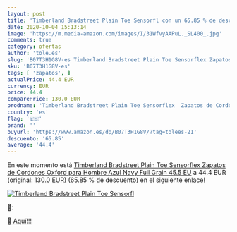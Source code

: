 ```yaml
---
layout: post
title: 'Timberland Bradstreet Plain Toe Sensorfl con un 65.85 % de descuento'
date: 2020-10-04 15:13:14
image: 'https://m.media-amazon.com/images/I/31WfvyAAPuL._SL400_.jpg'
comments: true
category: ofertas
author: 'tole.es'
slug: 'B07T3H1G8V-es Timberland Bradstreet Plain Toe Sensorflex Zapatos de...'
sku: 'B07T3H1G8V-es'
tags: [ 'zapatos', ]
actualPrice: 44.4 EUR
currency: EUR
price: 44.4
comparePrice: 130.0 EUR
prodname: 'Timberland Bradstreet Plain Toe Sensorflex  Zapatos de Cordones Oxford para Hombre  Azul Navy Full Grain  45.5 EU'
country: 'es'
flag: '🇪🇸'
brand: ''
buyurl: 'https://www.amazon.es/dp/B07T3H1G8V/?tag=tolees-21'
descuento: '65.85'
average: '44.4'
---
```


En este momento está [Timberland Bradstreet Plain Toe Sensorflex  Zapatos de Cordones Oxford para Hombre  Azul Navy Full Grain  45.5 EU](https://www.amazon.es/dp/B07T3H1G8V/?tag=tolees-21) a 44.4 EUR (original: 130.0 EUR) (65.85 %  de descuento) en el siguiente enlace!

[![Timberland Bradstreet Plain Toe Sensorfl](https://m.media-amazon.com/images/I/31WfvyAAPuL._SL400_.jpg)](https://www.amazon.es/dp/B07T3H1G8V/?tag=tolees-21)

🔎:


[🛒 Aquí!!!](https://www.amazon.es/dp/B07T3H1G8V/?tag=tolees-21)
